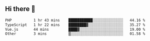 ## Hi there 👋

<!--START_SECTION:waka-->

```txt
PHP          1 hr 43 mins    ███████████░░░░░░░░░░░░░░   44.16 %
TypeScript   1 hr 22 mins    ████████▓░░░░░░░░░░░░░░░░   35.27 %
Vue.js       44 mins         ████▓░░░░░░░░░░░░░░░░░░░░   19.00 %
Other        3 mins          ▒░░░░░░░░░░░░░░░░░░░░░░░░   01.58 %
```

<!--END_SECTION:waka-->
